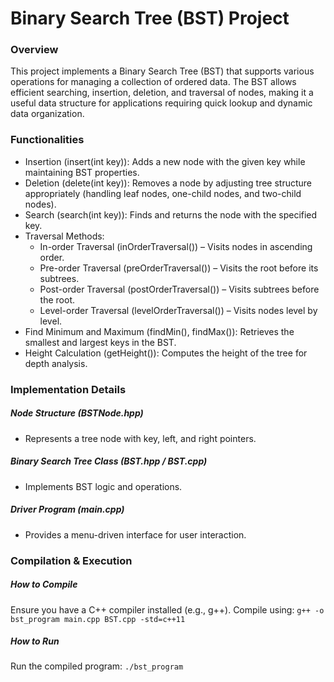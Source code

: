 # Binary Search Tree (BST) Project

### Overview
This project implements a Binary Search Tree (BST) that supports various operations for managing a collection of ordered data. The BST allows efficient 
searching, insertion, deletion, and traversal of nodes, making it a useful data structure for applications requiring quick lookup and dynamic data organization.

### Functionalities
- Insertion (insert(int key)): Adds a new node with the given key while maintaining BST properties.
- Deletion (delete(int key)): Removes a node by adjusting tree structure appropriately (handling leaf nodes, one-child nodes, and two-child nodes).
- Search (search(int key)): Finds and returns the node with the specified key.
- Traversal Methods: 
  - In-order Traversal (inOrderTraversal()) – Visits nodes in ascending order.
  - Pre-order Traversal (preOrderTraversal()) – Visits the root before its subtrees.
  - Post-order Traversal (postOrderTraversal()) – Visits subtrees before the root.
  - Level-order Traversal (levelOrderTraversal()) – Visits nodes level by level.
- Find Minimum and Maximum (findMin(), findMax()): Retrieves the smallest and largest keys in the BST.
- Height Calculation (getHeight()): Computes the height of the tree for depth analysis.

### Implementation Details
##### Node Structure (BSTNode.hpp)
- Represents a tree node with key, left, and right pointers.
##### Binary Search Tree Class (BST.hpp / BST.cpp)
- Implements BST logic and operations.
##### Driver Program (main.cpp)
- Provides a menu-driven interface for user interaction.

### Compilation & Execution
##### How to Compile
Ensure you have a C++ compiler installed (e.g., g++). Compile using:
 `g++ -o bst_program main.cpp BST.cpp -std=c++11`
##### How to Run
Run the compiled program:
 `./bst_program`
